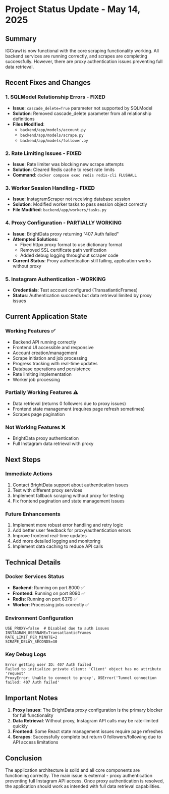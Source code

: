 # Project Status Update - May 14, 2025

## Summary
IGCrawl is now functional with the core scraping functionality working. All backend services are running correctly, and scrapes are completing successfully. However, there are proxy authentication issues preventing full data retrieval.

## Recent Fixes and Changes

### 1. SQLModel Relationship Errors - FIXED
- **Issue**: `cascade_delete=True` parameter not supported by SQLModel
- **Solution**: Removed cascade_delete parameter from all relationship definitions
- **Files Modified**:
  - `backend/app/models/account.py`
  - `backend/app/models/scrape.py`
  - `backend/app/models/follower.py`

### 2. Rate Limiting Issues - FIXED
- **Issue**: Rate limiter was blocking new scrape attempts
- **Solution**: Cleared Redis cache to reset rate limits
- **Command**: `docker compose exec redis redis-cli FLUSHALL`

### 3. Worker Session Handling - FIXED
- **Issue**: InstagramScraper not receiving database session
- **Solution**: Modified worker tasks to pass session object correctly
- **File Modified**: `backend/app/workers/tasks.py`

### 4. Proxy Configuration - PARTIALLY WORKING
- **Issue**: BrightData proxy returning "407 Auth failed"
- **Attempted Solutions**:
  - Fixed httpx proxy format to use dictionary format
  - Removed SSL certificate path verification
  - Added debug logging throughout scraper code
- **Current Status**: Proxy authentication still failing, application works without proxy

### 5. Instagram Authentication - WORKING
- **Credentials**: Test account configured (TransatlanticFrames)
- **Status**: Authentication succeeds but data retrieval limited by proxy issues

## Current Application State

### Working Features ✅
- Backend API running correctly
- Frontend UI accessible and responsive
- Account creation/management
- Scrape initiation and job processing
- Progress tracking with real-time updates
- Database operations and persistence
- Rate limiting implementation
- Worker job processing

### Partially Working Features ⚠️
- Data retrieval (returns 0 followers due to proxy issues)
- Frontend state management (requires page refresh sometimes)
- Scrapes page pagination

### Not Working Features ❌
- BrightData proxy authentication
- Full Instagram data retrieval with proxy

## Next Steps

### Immediate Actions
1. Contact BrightData support about authentication issues
2. Test with different proxy services
3. Implement fallback scraping without proxy for testing
4. Fix frontend pagination and state management issues

### Future Enhancements
1. Implement more robust error handling and retry logic
2. Add better user feedback for proxy/authentication errors
3. Improve frontend real-time updates
4. Add more detailed logging and monitoring
5. Implement data caching to reduce API calls

## Technical Details

### Docker Services Status
- **Backend**: Running on port 8000 ✅
- **Frontend**: Running on port 8090 ✅
- **Redis**: Running on port 6379 ✅
- **Worker**: Processing jobs correctly ✅

### Environment Configuration
```env
USE_PROXY=false  # Disabled due to auth issues
INSTAGRAM_USERNAME=TransatlanticFrames
RATE_LIMIT_PER_MINUTE=2
SCRAPE_DELAY_SECONDS=30
```

### Key Debug Logs
```
Error getting user ID: 407 Auth failed
Failed to initialize private client: 'Client' object has no attribute 'request'
ProxyError: Unable to connect to proxy', OSError('Tunnel connection failed: 407 Auth failed'
```

## Important Notes

1. **Proxy Issues**: The BrightData proxy configuration is the primary blocker for full functionality
2. **Data Retrieval**: Without proxy, Instagram API calls may be rate-limited quickly
3. **Frontend**: Some React state management issues require page refreshes
4. **Scrapes**: Successfully complete but return 0 followers/following due to API access limitations

## Conclusion

The application architecture is solid and all core components are functioning correctly. The main issue is external - proxy authentication preventing full Instagram API access. Once proxy authentication is resolved, the application should work as intended with full data retrieval capabilities.